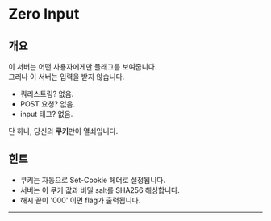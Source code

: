 # Zero Input

## 개요

이 서버는 어떤 사용자에게만 플래그를 보여줍니다.  
그러나 이 서버는 입력을 받지 않습니다.

- 쿼리스트링? 없음.
- POST 요청? 없음.
- input 태그? 없음.

단 하나, 당신의 **쿠키**만이 열쇠입니다.

## 힌트

- 쿠키는 자동으로 Set-Cookie 헤더로 설정됩니다.
- 서버는 이 쿠키 값과 비밀 salt를 SHA256 해싱합니다.
- 해시 끝이 '000' 이면 flag가 출력됩니다.

---
